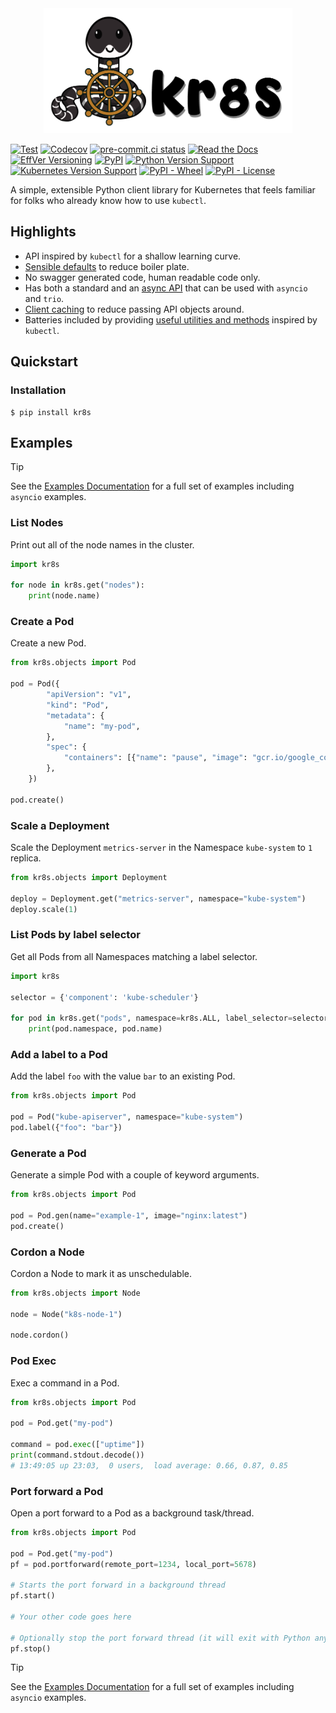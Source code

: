 <div style="text-align: center; width: 100%;"><img src="https://github.com/kr8s-org/kr8s/raw/v0.17.2/branding/logo-wide.png" style="max-height: 200px;" /></div>

[![Test](https://github.com/kr8s-org/kr8s/actions/workflows/test-kr8s.yaml/badge.svg)](https://github.com/kr8s-org/kr8s/actions/workflows/test.yaml)
[![Codecov](https://img.shields.io/codecov/c/gh/kr8s-org/kr8s?logo=codecov&logoColor=ffffff)](https://app.codecov.io/gh/kr8s-org/kr8s)
[![pre-commit.ci status](https://results.pre-commit.ci/badge/github/kr8s-org/kr8s/main.svg)](https://results.pre-commit.ci/latest/github/kr8s-org/kr8s/main)
[![Read the Docs](https://img.shields.io/readthedocs/kr8s?logo=readthedocs&logoColor=white)](https://docs.kr8s.org/en/stable/)
[![EffVer Versioning](https://img.shields.io/badge/version_scheme-EffVer-0097a7)](https://jacobtomlinson.dev/effver)
[![PyPI](https://img.shields.io/pypi/v/kr8s)](https://pypi.org/project/kr8s/)
[![Python Version Support](https://img.shields.io/badge/Python%20support-3.9%7C3.10%7C3.11%7C3.12-blue)](https://pypi.org/project/kr8s/)
[![Kubernetes Version Support](https://img.shields.io/badge/Kubernetes%20support-1.24%7C1.25%7C1.26%7C1.27%7C1.28%7C1.29%7C1.30%7C1.31%7C1.32-blue)](https://docs.kr8s.org/en/stable/installation.html#supported-kubernetes-versions)
[![PyPI - Wheel](https://img.shields.io/pypi/wheel/kr8s)](https://pypi.org/project/kr8s/)
[![PyPI - License](https://img.shields.io/pypi/l/kr8s)](https://pypi.org/project/kr8s/)

A simple, extensible Python client library for Kubernetes that feels familiar for folks who already know how to use `kubectl`.

## Highlights

- API inspired by `kubectl` for a shallow learning curve.
- [Sensible defaults](https://docs.kr8s.org/en/stable/authentication.html) to reduce boiler plate.
- No swagger generated code, human readable code only.
- Has both a standard and an [async API](https://docs.kr8s.org/en/stable/asyncio.html) that can be used with `asyncio` and `trio`.
- [Client caching](https://docs.kr8s.org/en/stable/client.html#client-caching) to reduce passing API objects around.
- Batteries included by providing [useful utilities and methods](https://docs.kr8s.org/en/stable/examples/pod_operations.html) inspired by `kubectl`.

## Quickstart

### Installation

```console
$ pip install kr8s
```

## Examples

> [!TIP]
> See the [Examples Documentation](https://docs.kr8s.org/en/stable/examples/) for a full set of examples including `asyncio` examples.

### List Nodes

Print out all of the node names in the cluster.

```python
import kr8s

for node in kr8s.get("nodes"):
    print(node.name)
```

### Create a Pod

Create a new Pod.

```python
from kr8s.objects import Pod

pod = Pod({
        "apiVersion": "v1",
        "kind": "Pod",
        "metadata": {
            "name": "my-pod",
        },
        "spec": {
            "containers": [{"name": "pause", "image": "gcr.io/google_containers/pause",}]
        },
    })

pod.create()
```

### Scale a Deployment

Scale the Deployment `metrics-server` in the Namespace `kube-system` to `1` replica.

```python
from kr8s.objects import Deployment

deploy = Deployment.get("metrics-server", namespace="kube-system")
deploy.scale(1)
```

### List Pods by label selector

Get all Pods from all Namespaces matching a label selector.

```python
import kr8s

selector = {'component': 'kube-scheduler'}

for pod in kr8s.get("pods", namespace=kr8s.ALL, label_selector=selector):
    print(pod.namespace, pod.name)
```

### Add a label to a Pod

Add the label `foo` with the value `bar` to an existing Pod.

```python
from kr8s.objects import Pod

pod = Pod("kube-apiserver", namespace="kube-system")
pod.label({"foo": "bar"})
```

### Generate a Pod

Generate a simple Pod with a couple of keyword arguments.

```python
from kr8s.objects import Pod

pod = Pod.gen(name="example-1", image="nginx:latest")
pod.create()
```

### Cordon a Node

Cordon a Node to mark it as unschedulable.

```python
from kr8s.objects import Node

node = Node("k8s-node-1")

node.cordon()
```

### Pod Exec

Exec a command in a Pod.

```python
from kr8s.objects import Pod

pod = Pod.get("my-pod")

command = pod.exec(["uptime"])
print(command.stdout.decode())
# 13:49:05 up 23:03,  0 users,  load average: 0.66, 0.87, 0.85
```

### Port forward a Pod

Open a port forward to a Pod as a background task/thread.

```python
from kr8s.objects import Pod

pod = Pod.get("my-pod")
pf = pod.portforward(remote_port=1234, local_port=5678)

# Starts the port forward in a background thread
pf.start()

# Your other code goes here

# Optionally stop the port forward thread (it will exit with Python anyway)
pf.stop()
```

> [!TIP]
> See the [Examples Documentation](https://docs.kr8s.org/en/stable/examples/) for a full set of examples including `asyncio` examples.
